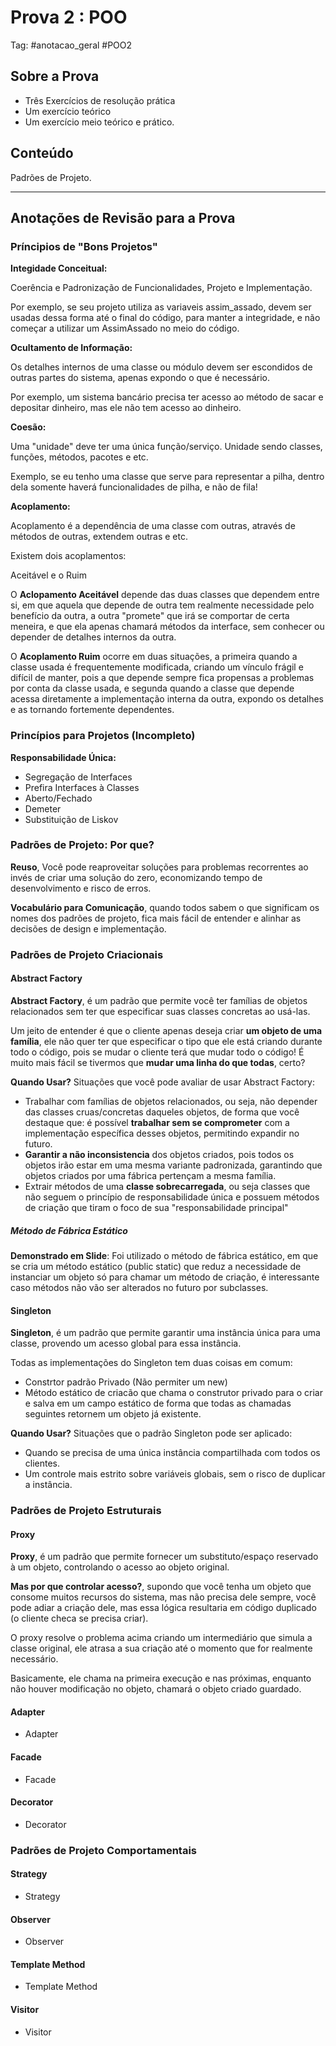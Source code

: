 # Prova 2 : POO

Tag: #anotacao_geral #POO2

## Sobre a Prova

* Três Exercícios de resolução prática
* Um exercício teórico
* Um exercício meio teórico e prático.

## Conteúdo

Padrões de Projeto.

---

## Anotações de Revisão para a Prova

### Príncipios de "Bons Projetos"

**Integidade Conceitual:**

Coerência e Padronização de Funcionalidades, Projeto e Implementação.

Por exemplo, se seu projeto utiliza as variaveis assim_assado, devem ser usadas dessa forma até o final do código, para manter a integridade, e não começar a utilizar um AssimAssado no meio do código.

**Ocultamento de Informação:**

Os detalhes internos de uma classe ou módulo devem ser escondidos de outras partes do sistema, apenas expondo o que é necessário.

Por exemplo, um sistema bancário precisa ter acesso ao método de sacar e depositar dinheiro, mas ele não tem acesso ao dinheiro.

**Coesão:**

Uma "unidade" deve ter uma única função/serviço. Unidade sendo classes, funções, métodos, pacotes e etc.

Exemplo, se eu tenho uma classe que serve para representar a pilha, dentro dela somente haverá funcionalidades de pilha, e não de fila!

**Acoplamento:**

Acoplamento é a dependência de uma classe com outras, através de métodos de outras, extendem outras e etc.

Existem dois acoplamentos:

Aceitável e o Ruim

O **Aclopamento Aceitável** depende das duas classes que dependem entre si, em que aquela que depende de outra tem realmente necessidade pelo benefício da outra, a outra "promete" que irá se comportar de certa meneira, e que ela apenas chamará métodos da interface, sem conhecer ou depender de detalhes internos da outra.

O **Acoplamento Ruim** ocorre em duas situações, a primeira quando a classe usada é frequentemente modificada, criando um vínculo frágil e difícil de manter, pois a que depende sempre fica propensas a problemas por conta da classe usada, e segunda quando a classe que depende acessa diretamente a implementação interna da outra, expondo os detalhes e as tornando fortemente dependentes.

### Princípios para Projetos (Incompleto)

**Responsabilidade Única:**

* Segregação de Interfaces
* Prefira Interfaces à Classes
* Aberto/Fechado
* Demeter
* Substituição de Liskov

### Padrões de Projeto: Por que?

**Reuso**, Você pode reaproveitar soluções para problemas recorrentes ao invés de criar uma solução do zero, economizando tempo de desenvolvimento e risco de erros.

**Vocabulário para Comunicação**, quando todos sabem o que significam os nomes dos padrões de projeto, fica mais fácil de entender e alinhar as decisões de design e implementação.

### Padrões de Projeto Criacionais

#### Abstract Factory

**Abstract Factory**, é um padrão que permite você ter famílias de objetos relacionados sem ter que especificar suas classes concretas ao usá-las.

Um jeito de entender é que o cliente apenas deseja criar **um objeto de uma família**, ele não quer ter que especificar o tipo que ele está criando durante todo o código, pois se mudar o cliente terá que mudar todo o código! É muito mais fácil se tivermos que **mudar uma linha do que todas**, certo?

**Quando Usar?** Situações que você pode avaliar de usar Abstract Factory:

* Trabalhar com famílias de objetos relacionados, ou seja, não depender das classes cruas/concretas daqueles objetos, de forma que você destaque que: é possível **trabalhar sem se comprometer** com a implementação específica desses objetos, permitindo expandir no futuro.
* **Garantir a não inconsistencia** dos objetos criados, pois todos os objetos irão estar em uma mesma variante padronizada, garantindo que objetos criados por uma fábrica pertençam a mesma família.
* Extrair métodos de uma **classe sobrecarregada**, ou seja classes que não seguem o princípio de responsabilidade única e possuem métodos de criação que tiram o foco de sua "responsabilidade principal"

##### Método de Fábrica Estático

**Demonstrado em Slide**: Foi utilizado o método de fábrica estático, em que se cria um método estático (public static) que reduz a necessidade de instanciar um objeto só para chamar um método de criação, é interessante caso métodos não vão ser alterados no futuro por subclasses.

#### Singleton

**Singleton**, é um padrão que permite garantir uma instância única para uma classe, provendo um acesso global para essa instância.

Todas as implementações do Singleton tem duas coisas em comum:

* Constrtor padrão Privado (Não permiter um new)
* Método estático de criacão que chama o construtor privado para o criar e salva em um campo estático de forma que todas as chamadas seguintes retornem um objeto já existente.

**Quando Usar?** Situações que o padrão Singleton pode ser aplicado:

* Quando se precisa de uma única instância compartilhada com todos os clientes.
* Um controle mais estrito sobre variáveis globais, sem o risco de duplicar a instância.

### Padrões de Projeto Estruturais

#### Proxy

**Proxy**, é um padrão que permite fornecer um substituto/espaço reservado à um objeto, controlando o acesso ao objeto original.

**Mas por que controlar acesso?**, supondo que você tenha um objeto que consome muitos recursos do sistema, mas não precisa dele sempre, você pode adiar a criação dele, mas essa lógica resultaria em código duplicado (o cliente checa se precisa criar).

O proxy resolve o problema acima criando um intermediário que simula a classe original, ele atrasa a sua criação até o momento que for realmente necessário.

Basicamente, ele chama na primeira execução e nas próximas, enquanto não houver modificação no objeto, chamará o objeto criado guardado.

#### Adapter

* Adapter

#### Facade

* Facade

#### Decorator

* Decorator

### Padrões de Projeto Comportamentais

#### Strategy

* Strategy

#### Observer

* Observer

#### Template Method

* Template Method

#### Visitor

* Visitor
